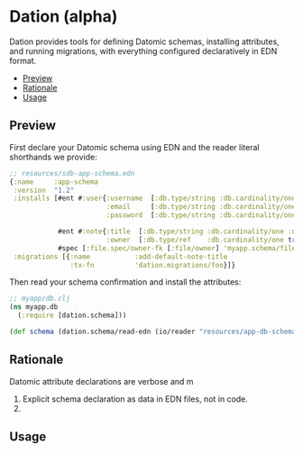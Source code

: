 # Dation (alpha)

Dation provides tools for defining Datomic schemas, installing attributes, and running migrations, with everything configured declaratively in EDN format.

- [Preview](#preview)
- [Rationale](#rationale)
- [Usage](#usage)

## Preview 

First declare your Datomic schema using EDN and the reader literal shorthands we provide: 

```clj 
;; resources/sdb-app-schema.edn
{:name     :app-schema
 :version  "1.2"
 :installs [#ent #:user{:username  [:db.type/string :db.cardinality/one :db.unique/identity]
                        :email     [:db.type/string :db.cardinality/one :db.unique/identity]
                        :password  [:db.type/string :db.cardinality/one]}

            #ent #:note{:title  [:db.type/string :db.cardinality/one :db.unique/identity]
                        :owner  [:db.type/ref    :db.cardinality/one true]}
            #spec [:file.spec/owner-fk [:file/owner] 'myapp.schema/file-owner?]]
 :migrations [{:name           :add-default-note-title
               :tx-fn          'dation.migrations/foo}]} 
```

Then read your schema confirmation and install the attributes:

```clj
;; myapp/db.clj
(ns myapp.db
  (:require [dation.schema]))

(def schema (dation.schema/read-edn (io/reader "resources/app-db-schema.edn")))
```

## Rationale

Datomic attribute declarations are verbose and m

1. Explicit schema declaration as data in EDN files, not in code.
2. 


## Usage
